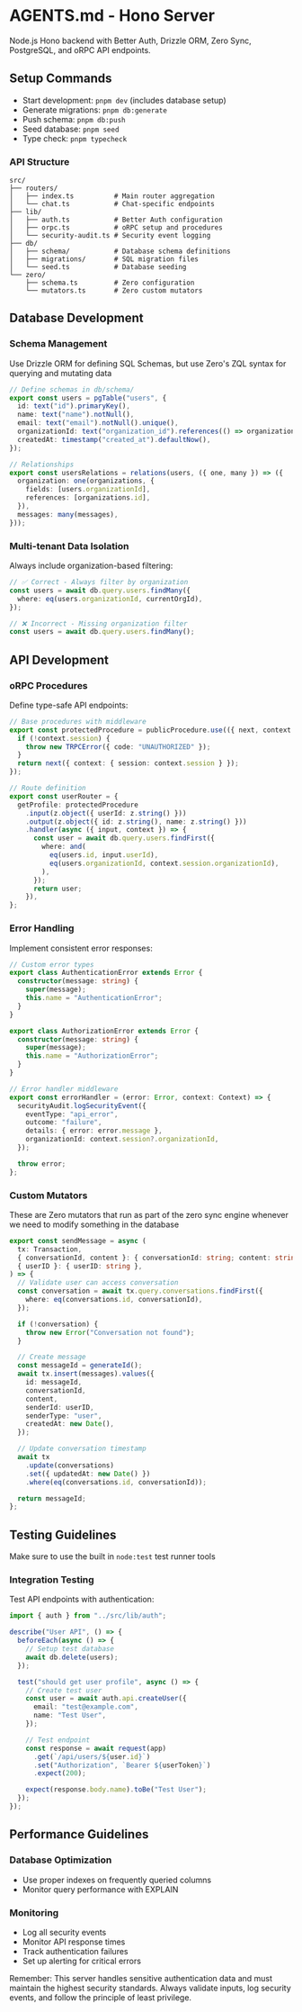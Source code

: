 # AGENTS.md - Hono Server

Node.js Hono backend with Better Auth, Drizzle ORM, Zero Sync, PostgreSQL, and oRPC API endpoints.

## Setup Commands

- Start development: `pnpm dev` (includes database setup)
- Generate migrations: `pnpm db:generate`
- Push schema: `pnpm db:push`
- Seed database: `pnpm seed`
- Type check: `pnpm typecheck`

### API Structure

```
src/
├── routers/
│   ├── index.ts          # Main router aggregation
│   └── chat.ts           # Chat-specific endpoints
├── lib/
│   ├── auth.ts           # Better Auth configuration
│   ├── orpc.ts           # oRPC setup and procedures
│   └── security-audit.ts # Security event logging
├── db/
│   ├── schema/           # Database schema definitions
│   ├── migrations/       # SQL migration files
│   └── seed.ts           # Database seeding
└── zero/
    ├── schema.ts         # Zero configuration
    └── mutators.ts       # Zero custom mutators
```

## Database Development

### Schema Management

Use Drizzle ORM for defining SQL Schemas, but use Zero's ZQL syntax for querying and mutating data

```typescript
// Define schemas in db/schema/
export const users = pgTable("users", {
  id: text("id").primaryKey(),
  name: text("name").notNull(),
  email: text("email").notNull().unique(),
  organizationId: text("organization_id").references(() => organizations.id),
  createdAt: timestamp("created_at").defaultNow(),
});

// Relationships
export const usersRelations = relations(users, ({ one, many }) => ({
  organization: one(organizations, {
    fields: [users.organizationId],
    references: [organizations.id],
  }),
  messages: many(messages),
}));
```

### Multi-tenant Data Isolation

Always include organization-based filtering:

```typescript
// ✅ Correct - Always filter by organization
const users = await db.query.users.findMany({
  where: eq(users.organizationId, currentOrgId),
});

// ❌ Incorrect - Missing organization filter
const users = await db.query.users.findMany();
```

## API Development

### oRPC Procedures

Define type-safe API endpoints:

```typescript
// Base procedures with middleware
export const protectedProcedure = publicProcedure.use(({ next, context }) => {
  if (!context.session) {
    throw new TRPCError({ code: "UNAUTHORIZED" });
  }
  return next({ context: { session: context.session } });
});

// Route definition
export const userRouter = {
  getProfile: protectedProcedure
    .input(z.object({ userId: z.string() }))
    .output(z.object({ id: z.string(), name: z.string() }))
    .handler(async ({ input, context }) => {
      const user = await db.query.users.findFirst({
        where: and(
          eq(users.id, input.userId),
          eq(users.organizationId, context.session.organizationId),
        ),
      });
      return user;
    }),
};
```

### Error Handling

Implement consistent error responses:

```typescript
// Custom error types
export class AuthenticationError extends Error {
  constructor(message: string) {
    super(message);
    this.name = "AuthenticationError";
  }
}

export class AuthorizationError extends Error {
  constructor(message: string) {
    super(message);
    this.name = "AuthorizationError";
  }
}

// Error handler middleware
export const errorHandler = (error: Error, context: Context) => {
  securityAudit.logSecurityEvent({
    eventType: "api_error",
    outcome: "failure",
    details: { error: error.message },
    organizationId: context.session?.organizationId,
  });

  throw error;
};
```

### Custom Mutators

These are Zero mutators that run as part of the zero sync engine whenever we need to modify something in the database

```typescript
export const sendMessage = async (
  tx: Transaction,
  { conversationId, content }: { conversationId: string; content: string },
  { userID }: { userID: string },
) => {
  // Validate user can access conversation
  const conversation = await tx.query.conversations.findFirst({
    where: eq(conversations.id, conversationId),
  });

  if (!conversation) {
    throw new Error("Conversation not found");
  }

  // Create message
  const messageId = generateId();
  await tx.insert(messages).values({
    id: messageId,
    conversationId,
    content,
    senderId: userID,
    senderType: "user",
    createdAt: new Date(),
  });

  // Update conversation timestamp
  await tx
    .update(conversations)
    .set({ updatedAt: new Date() })
    .where(eq(conversations.id, conversationId));

  return messageId;
};
```

## Testing Guidelines

Make sure to use the built in `node:test` test runner tools

### Integration Testing

Test API endpoints with authentication:

```typescript
import { auth } from "../src/lib/auth";

describe("User API", () => {
  beforeEach(async () => {
    // Setup test database
    await db.delete(users);
  });

  test("should get user profile", async () => {
    // Create test user
    const user = await auth.api.createUser({
      email: "test@example.com",
      name: "Test User",
    });

    // Test endpoint
    const response = await request(app)
      .get(`/api/users/${user.id}`)
      .set("Authorization", `Bearer ${userToken}`)
      .expect(200);

    expect(response.body.name).toBe("Test User");
  });
});
```

## Performance Guidelines

### Database Optimization

- Use proper indexes on frequently queried columns
- Monitor query performance with EXPLAIN

### Monitoring

- Log all security events
- Monitor API response times
- Track authentication failures
- Set up alerting for critical errors

Remember: This server handles sensitive authentication data and must maintain the highest security standards. Always validate inputs, log security events, and follow the principle of least privilege.
